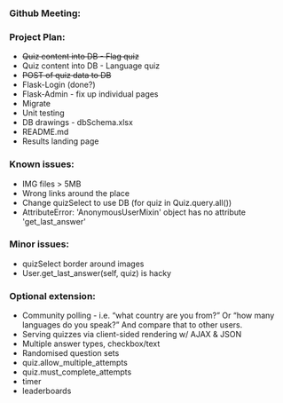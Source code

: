 ### Github Meeting:

### Project Plan:
* <del>Quiz content into DB - Flag quiz
* Quiz content into DB - Language quiz
* <del>POST of quiz data to DB
* Flask-Login (done?)
* Flask-Admin - fix up individual pages
* Migrate
* Unit testing
* DB drawings - dbSchema.xlsx
* README.md
* Results landing page 

### Known issues:
* IMG files > 5MB
* Wrong links around the place
* Change quizSelect to use DB (for quiz in Quiz.query.all())
* AttributeError: 'AnonymousUserMixin' object has no attribute 'get_last_answer'

### Minor issues:
* quizSelect border around images
* User.get_last_answer(self, quiz) is hacky

### Optional extension:
* Community polling - i.e. “what country are you from?” Or “how many languages do you speak?” And compare that to other users.
* Serving quizzes via client-sided rendering w/ AJAX & JSON
* Multiple answer types, checkbox/text
* Randomised question sets
* quiz.allow_multiple_attempts
* quiz.must_complete_attempts
* timer
* leaderboards